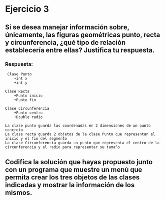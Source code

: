 # Ejercicio 3

## Si se desea manejar información sobre, únicamente, las figuras geométricas punto, recta y circunferencia, ¿qué tipo de relación establecería entre ellas? Justifica tu respuesta.

### Respuesta:
     Clase Punto
        +int x
        +int y

    Clase Recta
        +Punto inicio
        +Punto fin

    Clase Circunferencia 
        +Punto centro
        +Double radio

    La clase punto guarda las coordenadas en 2 dimensiones de un punto concreto
    La clase recta guarda 2 objetos de la clase Punto que representan el inicio y el fin del segmento
    La clase Circunferencia guarda un punto que representa el centro de la circunferencia y el radio para representar su tamaño



## Codifica la solución que hayas propuesto junto con un programa que muestre un menú que permita crear los tres objetos de las clases indicadas y mostrar la información de los mismos.